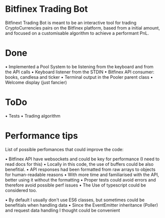 # Bitfinex Trading Bot

Bitfinext Trading Bot is meant to be an interactive tool for trading CryptoCurrencies pairs on the Bitfinex platform, based from a initial amount, and focused on a customisable algorithm to achieve a performant PnL.

# Done

• Implemented a Pool System to be listening from the keyboard and from the API calls
• Keyboard listener from the STDIN
• Bitfinex API consumer: books, candlesa and ticker
• Terminal output in the Pooler parent class
• Welcome display (just fancier)

# ToDo

• Tests 
• Trading algorithm

# Performance tips

List of possible perfomances that could improve the code:

• Bitfinex API have websockets and could be key for performance (I need to read docs for this)
• Locally in this code, the use of buffers could be also benefitial.
• API responses had been formatted from raw arrays to objects for human-readable reasons
• With more time and familiarised with the API, better using it without the formatting
• Proper tests could avoid errors and therefore avoid possible perf issues
• The Use of typescript could be considered too.

• By default I usually don't use ES6 classes, but sometimes could be benefitials when handling data
• Since the EventEmitter inheritance (Poller) and request data handling I thought could be convenient